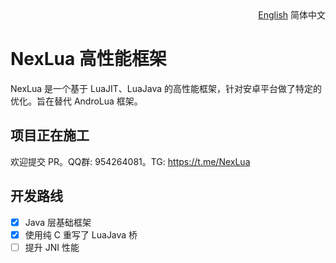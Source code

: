 <div align="right">
  <a title="English" href="./README.md">English</a>
  简体中文
</div>

# NexLua 高性能框架

NexLua 是一个基于 LuaJIT、LuaJava 的高性能框架，针对安卓平台做了特定的优化。旨在替代 AndroLua 框架。

## 项目正在施工

欢迎提交 PR。QQ群: 954264081。TG: https://t.me/NexLua

## 开发路线

- [x] Java 层基础框架
- [x] 使用纯 C 重写了 LuaJava 桥
- [ ] 提升 JNI 性能